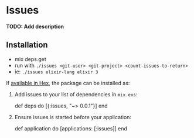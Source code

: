 # Issues

**TODO: Add description**

## Installation
- mix deps.get
- run with `./issues <git-user> <git-project> <count-issues-to-return>`
- ie: `./issues elixir-lang elixir 3`

If [available in Hex](https://hex.pm/docs/publish), the package can be installed as:

  1. Add issues to your list of dependencies in `mix.exs`:

        def deps do
          [{:issues, "~> 0.0.1"}]
        end

  2. Ensure issues is started before your application:

        def application do
          [applications: [:issues]]
        end

